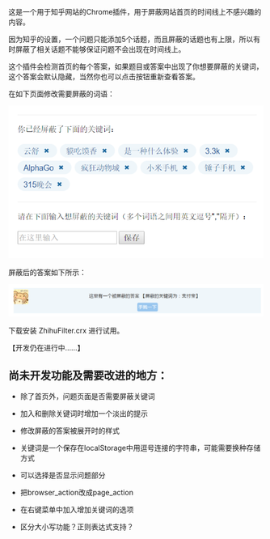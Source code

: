 这是一个用于知乎网站的Chrome插件，用于屏蔽网站首页的时间线上不感兴趣的内容。

因为知乎的设置，一个问题只能添加5个话题，而且屏蔽的话题也有上限，所以有时屏蔽了相关话题不能够保证问题不会出现在时间线上。

这个插件会检测首页的每个答案，如果题目或答案中出现了你想要屏蔽的关键词，这个答案会默认隐藏，当然你也可以点击按钮重新查看答案。

在如下页面修改需要屏蔽的词语：

![](demo-images/popup-demo.png)

屏蔽后的答案如下所示：

![](demo-images/block1.png)

下载安装 ZhihuFilter.crx 进行试用。

【开发仍在进行中……】

## 尚未开发功能及需要改进的地方：

- 除了首页外，问题页面是否需要屏蔽关键词

- 加入和删除关键词时增加一个淡出的提示

- 修改屏蔽的答案被展开时的样式

- 关键词是一个保存在localStorage中用逗号连接的字符串，可能需要换种存储方式

- 可以选择是否显示问题部分

- 把browser_action改成page_action

- 在右键菜单中加入增加关键词的选项

- 区分大小写功能？正则表达式支持？
